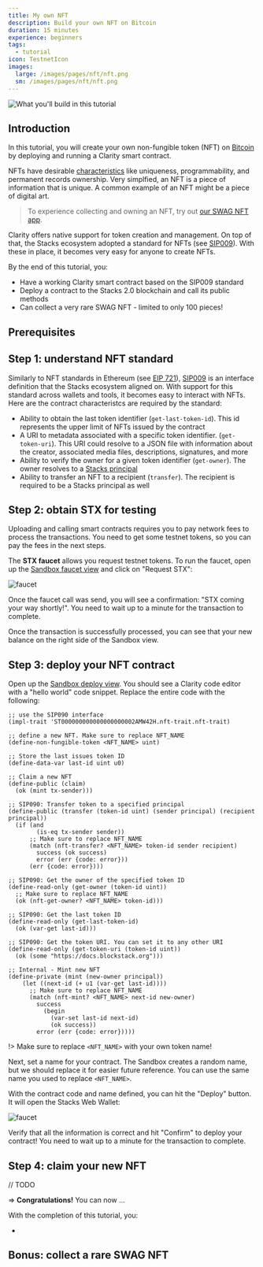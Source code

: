 ```yaml
---
title: My own NFT
description: Build your own NFT on Bitcoin
duration: 15 minutes
experience: beginners
tags:
  - tutorial
icon: TestnetIcon
images:
  large: /images/pages/nft/nft.png
  sm: /images/pages/nft/nft.png
---
```


![What you'll build in this tutorial](/images/pages/nft/nft-preview.png)

## Introduction

In this tutorial, you will create your own non-fungible token (NFT) on [Bitcoin](/understand-stacks/bitcoin) by deploying and running a Clarity smart contract.

NFTs have desirable [characteristics](/write-smart-contracts/tokens) like uniqueness, programmability, and permanent records ownership. Very simplfied, an NFT is a piece of information that is unique. A common example of an NFT might be a piece of digital art.

> To experience collecting and owning an NFT, try out [our SWAG NFT app]().

Clarity offers native support for token creation and management. On top of that, the Stacks ecosystem adopted a standard for NFTs (see [SIP009](https://github.com/stacksgov/sips/pull/3)). With these in place, it becomes very easy for anyone to create NFTs.

By the end of this tutorial, you:

- Have a working Clarity smart contract based on the SIP009 standard
- Deploy a contract to the Stacks 2.0 blockchain and call its public methods
- Can collect a very rare SWAG NFT - limited to only 100 pieces!

## Prerequisites

## Step 1: understand NFT standard

Similarly to NFT standards in Ethereum (see [EIP 721](https://eips.ethereum.org/EIPS/eip-721)), [SIP009](https://github.com/stacksgov/sips/pull/3) is an interface definition that the Stacks ecosystem aligned on. With support for this standard across wallets and tools, it becomes easy to interact with NFTs. Here are the contract characteristcs are required by the standard:

- Ability to obtain the last token identifier (`get-last-token-id`). This id represents the upper limit of NFTs issued by the contract
- A URI to metadata associated with a specific token identifier. (`get-token-uri`). This URI could resolve to a JSON file with information about the creator, associated media files, descriptions, signatures, and more
- Ability to verify the owner for a given token identifier (`get-owner`). The owner resolves to a [Stacks principal](/write-smart-contracts/principals)
- Ability to transfer an NFT to a recipient (`transfer`). The recipient is required to be a Stacks principal as well

## Step 2: obtain STX for testing

Uploading and calling smart contracts requires you to pay network fees to process the transactions. You need to get some testnet tokens, so you can pay the fees in the next steps.

The **STX faucet** allows you request testnet tokens. To run the faucet, open up the [Sandbox faucet view](https://explorer.stacks.co/sandbox/faucet?chain=testnet) and click on "Request STX":

![faucet](/images/pages/nft/faucet.png)

Once the faucet call was send, you will see a confirmation: "STX coming your way shortly!". You need to wait up to a minute for the transaction to complete.

Once the transaction is successfully processed, you can see that your new balance on the right side of the Sandbox view.

## Step 3: deploy your NFT contract

Open up the [Sandbox deploy view](https://explorer.stacks.co/sandbox/deploy?chain=testnet). You should see a Clarity code editor with a "hello world" code snippet. Replace the entire code with the following:

```clar
;; use the SIP090 interface
(impl-trait 'ST000000000000000000002AMW42H.nft-trait.nft-trait)

;; define a new NFT. Make sure to replace NFT_NAME
(define-non-fungible-token <NFT_NAME> uint)

;; Store the last issues token ID
(define-data-var last-id uint u0)

;; Claim a new NFT
(define-public (claim)
  (ok (mint tx-sender)))

;; SIP090: Transfer token to a specified principal
(define-public (transfer (token-id uint) (sender principal) (recipient principal))
  (if (and
        (is-eq tx-sender sender))
      ;; Make sure to replace NFT_NAME
      (match (nft-transfer? <NFT_NAME> token-id sender recipient)
        success (ok success)
        error (err {code: error}))
      (err {code: error})))

;; SIP090: Get the owner of the specified token ID
(define-read-only (get-owner (token-id uint))
  ;; Make sure to replace NFT_NAME
  (ok (nft-get-owner? <NFT_NAME> token-id)))

;; SIP090: Get the last token ID
(define-read-only (get-last-token-id)
  (ok (var-get last-id)))

;; SIP090: Get the token URI. You can set it to any other URI
(define-read-only (get-token-uri (token-id uint))
  (ok (some "https://docs.blockstack.org")))

;; Internal - Mint new NFT
(define-private (mint (new-owner principal))
    (let ((next-id (+ u1 (var-get last-id))))
      ;; Make sure to replace NFT_NAME
      (match (nft-mint? <NFT_NAME> next-id new-owner)
        success
          (begin
            (var-set last-id next-id)
            (ok success))
        error (err {code: error}))))
```

!> Make sure to replace `<NFT_NAME>` with your own token name!

Next, set a name for your contract. The Sandbox creates a random name, but we should replace it for easier future reference. You can use the same name you used to replace `<NFT_NAME>`.

With the contract code and name defined, you can hit the "Deploy" button. It will open the Stacks Web Wallet:

![faucet](/images/pages/nft/wallet.png)

Verify that all the information is correct and hit "Confirm" to deploy your contract! You need to wait up to a minute for the transaction to complete.

## Step 4: claim your new NFT

// TODO

=> **Congratulations!** You can now ...

With the completion of this tutorial, you:

-

## Bonus: collect a rare SWAG NFT
